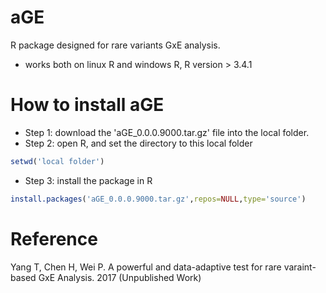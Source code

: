 # aGE
R package designed for rare variants GxE analysis. 
* works both on linux R and windows R, R version > 3.4.1 

# How to install aGE
* Step 1: download the 'aGE_0.0.0.9000.tar.gz' file into the local folder.
* Step 2: open R, and set the directory to this local folder 
 ```r
 setwd('local folder')
 ```
* Step 3: install the package in R
```r
install.packages('aGE_0.0.0.9000.tar.gz',repos=NULL,type='source')
```

# Reference
Yang T, Chen H, Wei P. A powerful and data-adaptive test for rare varaint-based GxE Analysis. 2017 (Unpublished Work)
